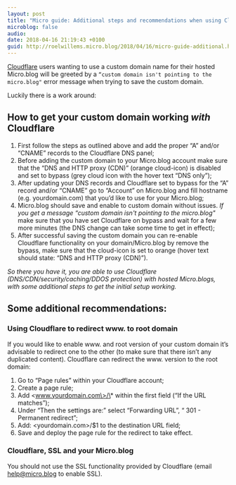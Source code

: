 ```yaml
---
layout: post
title: "Micro guide: Additional steps and recommendations when using Cloudflare for your DNS"
microblog: false
audio: 
date: 2018-04-16 21:19:43 +0100
guid: http://roelwillems.micro.blog/2018/04/16/micro-guide-additional.html
---
```

[Cloudflare](https://www.cloudflare.com/) users wanting to use a custom domain name for their hosted Micro.blog will be greeted by a ```“custom domain isn't pointing to the micro.blog"``` error message when trying to save the custom domain. 

Luckily there is a work around:

## How to get your custom domain working _with_ Cloudflare
1. First follow the steps as outlined above and add the proper “A” and/or “CNAME” records to the Cloudflare DNS panel;
2. Before adding the custom domain to your Micro.blog account make sure that the “DNS and HTTP proxy (CDN)”  (orange cloud-icon) is disabled and set to bypass (grey cloud icon with the hover text “DNS only”);
3. After updating your DNS records and Cloudflare set to bypass for the “A” record and/or “CNAME” go to “Account” on Micro.blog  and fill hostname (e.g. yourdomain.com) that you’d like to use for your Micro.blog;
4. Micro.blog should save and enable to custom domain without issues. _If you get a message “custom domain isn't pointing to the micro.blog"_ make sure that you have set Cloudflare on bypass and wait for a few more minutes (the DNS change can take some time to get in effect);
5. After successful saving the custom domain you can re-enable Cloudflare functionality on your domain/Micro.blog by remove the bypass, make sure that the cloud-icon is set to orange (hover text should state: “DNS and HTTP proxy (CDN)”).

_So there you have it, you are able to use  Cloudflare (DNS/CDN/security/caching/DDOS protection) with hosted Micro.blogs, with some  additional steps to get the initial setup working._


## Some additional recommendations: 

### Using Cloudflare to redirect www. to root domain
If you would like to enable www. and root version of your custom domain it’s advisable to redirect one to the other (to make sure that there isn’t any duplicated content). Cloudflare can redirect the www. version to the root domain:
1. Go to “Page rules” within your Cloudflare account;
2. Create a page rule;
3. Add \<www.yourdomain.com\>/\* within the first field (“If the URL matches”); 
4. Under “Then the settings are:” select “Forwarding URL”, “ 301 - Permanent redirect”;
5. Add: \<yourdomain.com\>/$1 to the destination URL field;
6. Save and deploy the page rule for the redirect to take effect.

### Cloudflare, SSL and your Micro.blog
You should not use the SSL functionality provided by Cloudflare (email help@micro.blog to enable SSL). 
